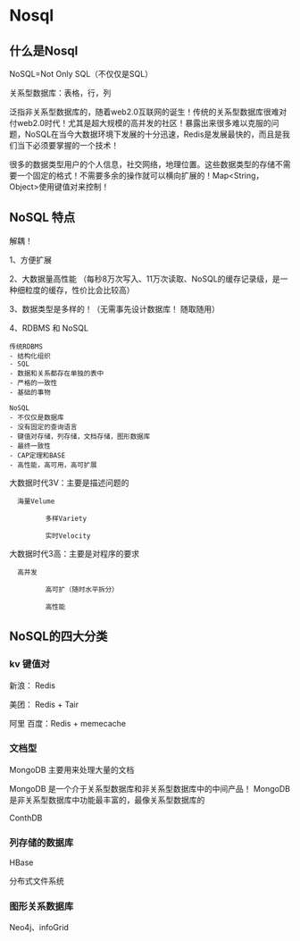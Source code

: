 # Nosql

## 什么是Nosql

NoSQL=Not Only SQL（不仅仅是SQL）

关系型数据库：表格，行，列

泛指非关系型数据库的，随着web2.0互联网的诞生！传统的关系型数据库很难对付web2.0时代！尤其是超大规模的高并发的社区！暴露出来很多难以克服的问题，NoSQL在当今大数据环境下发展的十分迅速，Redis是发展最快的，而且是我们当下必须要掌握的一个技术！

很多的数据类型用户的个人信息，社交网络，地理位置。这些数据类型的存储不需要一个固定的格式！不需要多余的操作就可以横向扩展的！Map<String，Object>使用键值对来控制！

## NoSQL 特点

解耦！

1、方便扩展

2、大数据量高性能 （每秒8万次写入、11万次读取、NoSQL的缓存记录级，是一种细粒度的缓存，性价比会比较高）

3、数据类型是多样的！（无需事先设计数据库！ 随取随用）

4、RDBMS 和 NoSQL

```
传统RDBMS
- 结构化组织
- SQL
- 数据和关系都存在单独的表中
- 严格的一致性
- 基础的事物
```

```
NoSQL
- 不仅仅是数据库
- 没有固定的查询语言
- 键值对存储，列存储，文档存储，图形数据库
- 最终一致性
- CAP定理和BASE
- 高性能，高可用，高可扩展
```

大数据时代3V：主要是描述问题的

```
  海量Velume

         多样Variety

         实时Velocity
```

大数据时代3高：主要是对程序的要求

```
  高并发

         高可扩（随时水平拆分）

         高性能
```

## NoSQL的四大分类

### kv 键值对

新浪： Redis

美团： Redis + Tair

阿里 百度：Redis + memecache

### 文档型

MongoDB 主要用来处理大量的文档

MongoDB 是一个介于关系型数据库和非关系型数据库中的中间产品！ MongoDB 是非关系型数据库中功能最丰富的，最像关系型数据库的

ConthDB

### 列存储的数据库

HBase

分布式文件系统

### 图形关系数据库

Neo4j、infoGrid